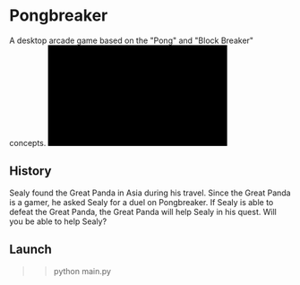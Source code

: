 # Pongbreaker
A desktop arcade game based on the "Pong" and "Block Breaker" concepts.
![](videos/PongBreaker_01.gif?raw=true)


## History

Sealy found the Great Panda in Asia during his travel.
Since the Great Panda is a gamer, he asked Sealy for a duel on Pongbreaker.
If Sealy is able to defeat the Great Panda, the Great Panda will help Sealy in his quest. 
Will you be able to help Sealy?

## Launch
>> python main.py
